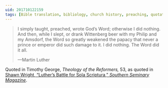 ```yaml
---
uid: 201710122159
tags: [Bible translation, bibliology, church history, preaching, quotation]
---
```


> I simply taught, preached, wrote God’s Word; otherwise I did nothing. And then, while I slept, or drank Wittenberg beer with my Philip and my Amsdorf, the Word so greatly weakened the papacy that never a prince or emperor did such damage to it. I did nothing. The Word did it all.
> 
> —Martin Luther

Quoted in Timothy George, *Theology of the Reformers,* 53, as quoted in [Shawn Wright, “Luther’s Battle for Sola Scriptura,” *Southern Seminary Magazine*](http://equip.sbts.edu/publications/magazine/magazine-issue/fall-2017-vol-85-no-2/luthers-battle-for-sola-scriptura/).
